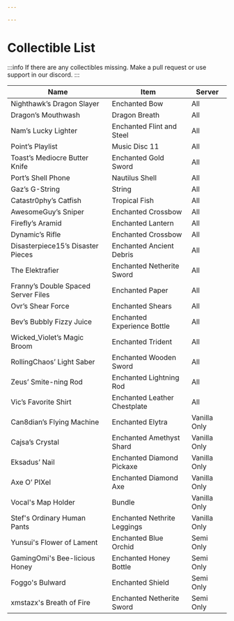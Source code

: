 ```yaml
---

---
```


# Collectible List

:::info
If there are any collectibles missing. Make a pull request or use support in our discord.
:::

| Name                                | Item                         | Server          |
| ----------------------------------- | ---------------------------- | --------------- |
| Nighthawk’s Dragon Slayer           | Enchanted Bow                | All             |
| Dragon’s Mouthwash                  | Dragon Breath                | All             |
| Nam’s Lucky Lighter                 | Enchanted Flint and Steel    | All             |
| Point’s Playlist                    | Music Disc 11                | All             |
| Toast’s Mediocre Butter Knife       | Enchanted Gold Sword         | All             |
| Port’s Shell Phone                  | Nautilus Shell               | All             |
| Gaz’s G-String                      | String                       | All             |
| Catastr0phy’s Catfish               | Tropical Fish                | All             |
| AwesomeGuy’s Sniper                 | Enchanted Crossbow           | All             |
| Firefly’s Aramid                    | Enchanted Lantern            | All             |
| Dynamic’s Rifle                     | Enchanted Crossbow           | All             |
| Disasterpiece15’s Disaster Pieces   | Enchanted Ancient Debris     | All             |
| The Elektrafier                     | Enchanted Netherite Sword    | All             |
| Franny’s Double Spaced Server Files | Enchanted Paper              | All             |
| Ovr’s Shear Force                   | Enchanted Shears             | All             |
| Bev’s Bubbly Fizzy Juice            | Enchanted Experience Bottle  | All             |
| Wicked_Violet’s Magic Broom         | Enchanted Trident            | All             |
| RollingChaos’ Light Saber           | Enchanted Wooden Sword       | All             |
| Zeus’ Smite-ning Rod                | Enchanted Lightning Rod      | All             |
| Vic’s Favorite Shirt                | Enchanted Leather Chestplate | All             |
| Can8dian’s Flying Machine           | Enchanted Elytra             | Vanilla Only |
| Cajsa’s Crystal                     | Enchanted Amethyst Shard     | Vanilla Only |
| Eksadus’ Nail                       | Enchanted Diamond Pickaxe    | Vanilla Only |
| Axe O’ PIXel                        | Enchanted Diamond Axe        | Vanilla Only |
| Vocal's Map Holder                  | Bundle                       | Vanilla Only |
| Stef's Ordinary Human Pants         | Enchanted Nethrite Leggings  | Vanilla Only |
| Yunsui's Flower of Lament           | Enchanted Blue Orchid        | Semi Only    |
| GamingOmi's Bee-licious Honey       | Enchanted Honey Bottle       | Semi Only    |
| Foggo's Bulward                     | Enchanted Shield             | Semi Only    |
| xmstazx's Breath of Fire            | Enchanted Netherite Sword    | Semi Only    |